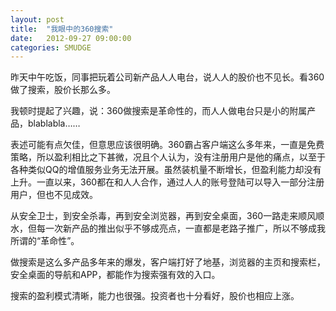 ```yaml
---
layout: post
title:  "我眼中的360搜索"
date:   2012-09-27 09:00:00
categories: SMUDGE
---
```


昨天中午吃饭，同事把玩着公司新产品人人电台，说人人的股价也不见长。看360做了搜索，股价长那么多。



我顿时提起了兴趣，说：360做搜索是革命性的，而人人做电台只是小的附属产品，blablabla……



表述可能有点欠佳，但意思应该很明确。360霸占客户端这么多年来，一直是免费策略，所以盈利相比之下甚微，况且个人认为，没有注册用户是他的痛点，以至于各种类似QQ的增值服务业务无法开展。虽然装机量不断增长，但盈利能力却没有上升。一直以来，360都在和人人合作，通过人人的账号登陆可以导入一部分注册用户，但也不见成效。



从安全卫士，到安全杀毒，再到安全浏览器，再到安全桌面，360一路走来顺风顺水，但每一次新产品的推出似乎不够成亮点，一直都是老路子推广，所以不够成我所谓的“革命性”。



做搜索是这么多产品多年来的爆发，客户端打好了地基，浏览器的主页和搜索栏，安全桌面的导航和APP，都能作为搜索强有效的入口。 



搜索的盈利模式清晰，能力也很强。投资者也十分看好，股价也相应上涨。
